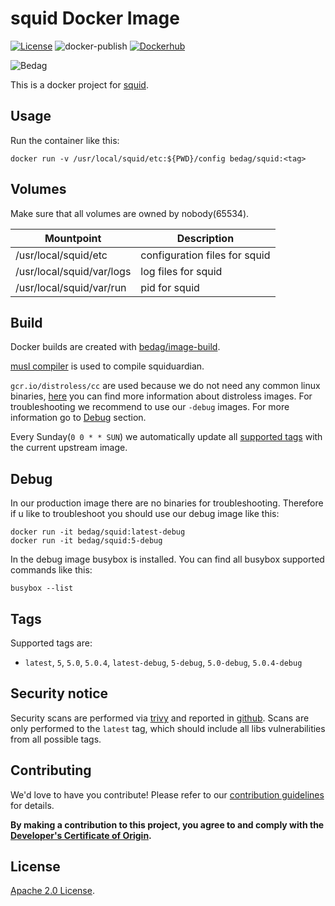<!-- - Copyright © 2021 Bedag Informatik AG Licensed under the Apache License, Version 2.0 (the "License"); you may not use this file except in compliance with the License. You may obtain a copy of the License at http://www.apache.org/licenses/LICENSE-2.0 Unless required by applicable law or agreed to in writing, software distributed under the License is distributed on an "AS IS" BASIS, WITHOUT WARRANTIES OR CONDITIONS OF ANY KIND, either express or implied. See the License for the specific language governing permissions and limitations under the License. -->

 # squid Docker Image

[![License](https://img.shields.io/badge/License-Apache%202.0-blue.svg)](https://opensource.org/licenses/Apache-2.0) ![docker-publish](https://github.com/bedag/squid/workflows/docker-publish/badge.svg) [![Dockerhub](https://img.shields.io/docker/pulls/bedag/squid?style=plastic)](https://hub.docker.com/r/bedag/squid)

![Bedag](https://www.bedag.ch/wGlobal/wGlobal/layout/images/logo.svg)

This is a docker project for [squid](https://github.com/squid/squid/).

## Usage

Run the container like this:

```
docker run -v /usr/local/squid/etc:${PWD}/config bedag/squid:<tag>
```

## Volumes

Make sure that all volumes are owned by nobody(65534).

Mountpoint                            | Description
------------------------------------- | ----------------------------------
/usr/local/squid/etc        | configuration files for squid
/usr/local/squid/var/logs        | log files for squid
/usr/local/squid/var/run | pid for squid

## Build

Docker builds are created with [bedag/image-build](https://github.com/bedag/image-build).

[musl compiler](https://www.musl-libc.org/how.html) is used to compile squiduardian.

`gcr.io/distroless/cc` are used because we do not need any common linux binaries, [here](https://github.com/GoogleContainerTools/distroless) you can find more information about distroless images. For troubleshooting we recommend to use our `-debug` images. For more information go to [Debug](#Debug) section.

Every Sunday(`0 0 * * SUN`) we automatically update all [supported tags](#Tags) with the current upstream image.

## Debug

In our production image there are no binaries for troubleshooting. Therefore if u like to troubleshoot you should use our debug image like this:

```
docker run -it bedag/squid:latest-debug
docker run -it bedag/squid:5-debug
```

In the debug image busybox is installed. You can find all busybox supported commands like this:

```
busybox --list
```

## Tags

Supported tags are:

- `latest`, `5`, `5.0`, `5.0.4`, `latest-debug`, `5-debug`, `5.0-debug`, `5.0.4-debug`

## Security notice

Security scans are performed via [trivy](https://github.com/aquasecurity/trivy) and reported in [github](./security). Scans are only performed to the `latest` tag, which should include all libs vulnerabilities from all possible tags.

## Contributing

We'd love to have you contribute! Please refer to our [contribution guidelines](CONTRIBUTING.md) for details.

**By making a contribution to this project, you agree to and comply with the [Developer's Certificate of Origin](./DCO).**

## License

[Apache 2.0 License](./LICENSE).
